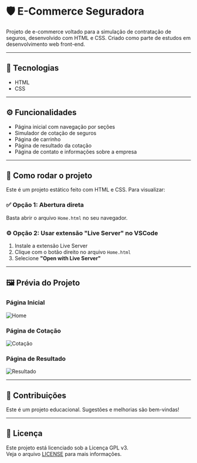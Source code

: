 # 🛡️ E-Commerce Seguradora

Projeto de e-commerce voltado para a simulação de contratação de seguros, desenvolvido com HTML e CSS. Criado como parte de estudos em desenvolvimento web front-end.

---

## 🧰 Tecnologias

- HTML
- CSS

---

## ⚙️ Funcionalidades

- Página inicial com navegação por seções
- Simulador de cotação de seguros
- Página de carrinho
- Página de resultado da cotação
- Página de contato e informações sobre a empresa

---

## 🚀 Como rodar o projeto

Este é um projeto estático feito com HTML e CSS. Para visualizar:

### ✅ Opção 1: Abertura direta
Basta abrir o arquivo `Home.html` no seu navegador.

### ⚙️ Opção 2: Usar extensão "Live Server" no VSCode
1. Instale a extensão Live Server
2. Clique com o botão direito no arquivo `Home.html`
3. Selecione **"Open with Live Server"**

---

## 🖼️ Prévia do Projeto

### Página Inicial
![Home](/.Prints/home.jpeg)

### Página de Cotação
![Cotação](./Prints/Cotar.jpeg)

### Página de Resultado
![Resultado](./Prints/Resultado.jpeg)

---

## 🤝 Contribuições

Este é um projeto educacional. Sugestões e melhorias são bem-vindas!

---

## 📄 Licença

Este projeto está licenciado sob a Licença GPL v3.  
Veja o arquivo [LICENSE](./LICENSE) para mais informações.
